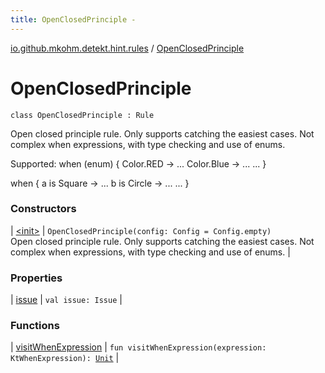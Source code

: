 ```yaml
---
title: OpenClosedPrinciple - 
---
```


[io.github.mkohm.detekt.hint.rules](../index.html) / [OpenClosedPrinciple](./index.html)

# OpenClosedPrinciple

`class OpenClosedPrinciple : Rule`

Open closed principle rule. Only supports catching the easiest cases. Not complex when expressions, with type checking and use of enums.

Supported:
when (enum) {
    Color.RED -&gt; ...
    Color.Blue -&gt; ...
    ...
}

when {
    a is Square -&gt; ...
    b is Circle -&gt; ...
    ...
}

### Constructors

| [&lt;init&gt;](-init-.html) | `OpenClosedPrinciple(config: Config = Config.empty)`<br>Open closed principle rule. Only supports catching the easiest cases. Not complex when expressions, with type checking and use of enums. |

### Properties

| [issue](issue.html) | `val issue: Issue` |

### Functions

| [visitWhenExpression](visit-when-expression.html) | `fun visitWhenExpression(expression: KtWhenExpression): `[`Unit`](https://kotlinlang.org/api/latest/jvm/stdlib/kotlin/-unit/index.html) |

